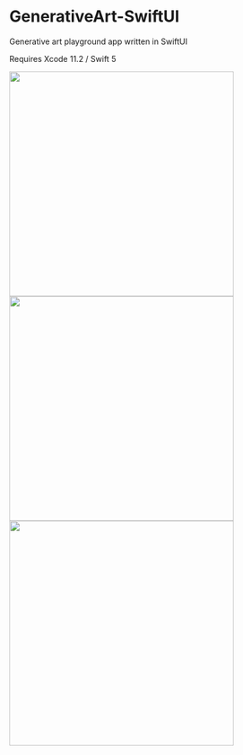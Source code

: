 # GenerativeArt-SwiftUI
Generative art playground app written in SwiftUI

Requires Xcode 11.2 / Swift 5

<img src="screen1.png?raw=true" height=400px /> <img src="screen2.png?raw=true" height=400px /> <img src="screen3.png?raw=true" height=400px />
